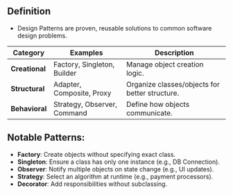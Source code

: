 ## **Definition**
 
 - Design Patterns are proven, reusable solutions to common software design problems.

| Category | Examples | Description |
| --- | --- | --- |
| **Creational** | Factory, Singleton, Builder | Manage object creation logic. |
| **Structural** | Adapter, Composite, Proxy | Organize classes/objects for better structure. |
| **Behavioral** | Strategy, Observer, Command | Define how objects communicate. |

## **Notable Patterns:**

- **Factory**: Create objects without specifying exact class.
- **Singleton**: Ensure a class has only one instance (e.g., DB Connection).
- **Observer**: Notify multiple objects on state change (e.g., UI updates).
- **Strategy**: Select an algorithm at runtime (e.g., payment processors).
- **Decorator**: Add responsibilities without subclassing.